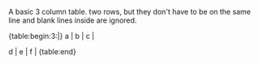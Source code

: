 A basic 3 column table.  two rows, but they don't have to be on the same line and blank lines inside are ignored.

{table:begin:3:|}
a | 
b | c |

d 
| e | f |
{table:end}

<style>
td { border: 1px black solid; }
</style>
